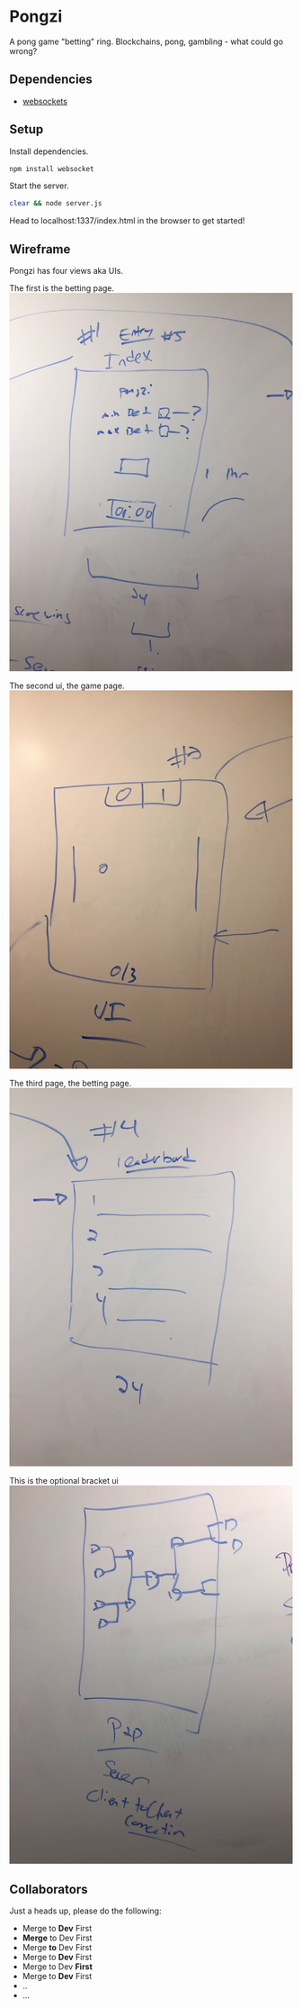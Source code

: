 # Pongzi

A pong game "betting" ring. Blockchains, pong, gambling - what could go wrong?

## Dependencies

* [websockets](https://medium.com/@martin.sikora/node-js-websocket-simple-chat-tutorial-2def3a841b61)

## Setup

Install dependencies.

```bash
npm install websocket
```
Start the server.

```bash
clear && node server.js
```

Head to localhost:1337/index.html in the browser to get started!

##  Wireframe
Pongzi has four views aka UIs.  

The first is the betting page.
![bet-ui](bet-ui.jpg)

The second ui, the game page.
![pong-ui](pong-ui.jpg)

The third page, the betting page.
![leaderboard-ui](leaderboard-ui.JPG)

This is the optional bracket ui
![betting-ui](bracket-ui.JPG)

##  Collaborators

Just a heads up, please do the following:
* Merge to **Dev** First
* **Merge** to Dev First
* Merge **to** Dev First
* Merge to **Dev** First
* Merge to Dev **First**
* Merge to **Dev** First
* ..
* ...
